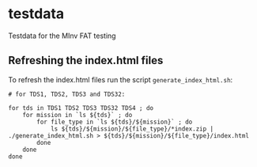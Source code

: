 # testdata
Testdata for the MInv FAT testing


## Refreshing the index.html files

To refresh the index.html files run the script ``generate_index_html.sh``:

    # for TDS1, TDS2, TDS3 and TDS32:

    for tds in TDS1 TDS2 TDS3 TDS32 TDS4 ; do
        for mission in `ls ${tds}` ; do
            for file_type in `ls ${tds}/${mission}` ; do
                ls ${tds}/${mission}/${file_type}/*index.zip | ./generate_index_html.sh > ${tds}/${mission}/${file_type}/index.html
            done
        done
    done

